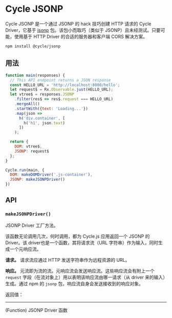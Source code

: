# Cycle JSONP

Cycle JSONP 是一个通过 JSONP 的 hack 技巧创建 HTTP 请求的 Cycle Driver，它基于 [jsonp](https://github.com/webmodules/jsonp) 包。该包小而取巧（类似于 JSONP）且未经测试。只要可能，使用基于 HTTP Driver 的合适的服务器和客户端 CORS 解决方案。

```
npm install @cycle/jsonp
```

## 用法

```js
function main(responses) {
  // This API endpoint returns a JSON response
  const HELLO_URL = 'http://localhost:8080/hello';
  let request$ = Rx.Observable.just(HELLO_URL);
  let vtree$ = responses.JSONP
    .filter(res$ => res$.request === HELLO_URL)
    .mergeAll()
    .startWith({text: 'Loading...'})
    .map(json =>
      h('div.container', [
        h('h1', json.text)
      ])
    );

  return {
    DOM: vtree$,
    JSONP: request$
  };
}

Cycle.run(main, {
  DOM: makeDOMDriver('.js-container'),
  JSONP: makeJSONPDriver()
})
```

## API


### `makeJSONPDriver()`

JSONP Driver 工厂方法。

该函数无论调用几次，何时调用，都为 Cycle.js 应用返回一个 JSONP 的 Driver。该 driver也是一个函数，其将请求流（URL 字符串）作为输入，同时生成一个元响应流。

**请求。** 请求流应通过 HTTP 发送字符串作为远程资源的 URL。

**响应。** 元流即为流的流。元响应流会发送响应流。这些响应流会有附上一个 `request` 字段（在流对象上）用以表明该响应流由哪一请求（从 driver 来的输入）生成。通过 npm 的 `jsonp` 包，响应流自身会发送接收到的响应对象。

返回值：

-------------------

(Function) JSONP Driver 函数